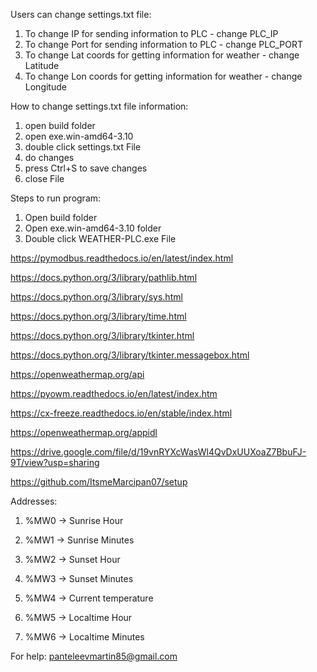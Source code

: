 Users can change settings.txt file:
  1. To change IP for sending information to PLC - change PLC_IP
  2. To change Port for sending information to PLC - change PLC_PORT
  3. To change Lat coords for getting information for weather - change Latitude
  4. To change Lon coords for getting information for weather - change Longitude

How to change settings.txt file information:
  1. open build folder
  2. open exe.win-amd64-3.10
  3. double click settings.txt File
  4. do changes
  5. press Ctrl+S to save changes
  6. close File


Steps to run program:
  1. Open build folder
  2. Open exe.win-amd64-3.10 folder
  3. Double click WEATHER-PLC.exe File

https://pymodbus.readthedocs.io/en/latest/index.html

https://docs.python.org/3/library/pathlib.html

https://docs.python.org/3/library/sys.html

https://docs.python.org/3/library/time.html

https://docs.python.org/3/library/tkinter.html

https://docs.python.org/3/library/tkinter.messagebox.html

https://openweathermap.org/api

https://pyowm.readthedocs.io/en/latest/index.htm

https://cx-freeze.readthedocs.io/en/stable/index.html

https://openweathermap.org/appidl

https://drive.google.com/file/d/19vnRYXcWasWl4QvDxUUXoaZ7BbuFJ-9T/view?usp=sharing

https://github.com/ItsmeMarcipan07/setup

Addresses:

  1. %MW0 ->  Sunrise Hour

  2. %MW1 ->  Sunrise Minutes

  3. %MW2 ->  Sunset Hour

  4. %MW3 ->  Sunset Minutes

  5. %MW4 ->  Current temperature

  6. %MW5 ->  Localtime  Hour

  7. %MW6 ->  Localtime Minutes


For help: panteleevmartin85@gmail.com
